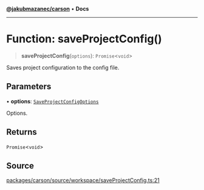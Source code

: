 [**@jakubmazanec/carson**](../README.md) • **Docs**

---

# Function: saveProjectConfig()

> **saveProjectConfig**(`options`): `Promise`\<`void`\>

Saves project configuration to the config file.

## Parameters

• **options**: [`SaveProjectConfigOptions`](../type-aliases/SaveProjectConfigOptions.md)

Options.

## Returns

`Promise`\<`void`\>

## Source

[packages/carson/source/workspace/saveProjectConfig.ts:21](https://github.com/jakubmazanec/js-tools/blob/d8fb2f4f9576baa170e480eea0b247af3afdcd86/packages/carson/source/workspace/saveProjectConfig.ts#L21)
